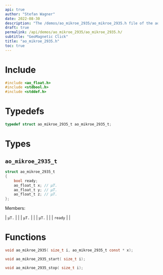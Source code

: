 ```yaml
---
api: true
author: "Stefan Wagner"
date: 2022-08-30
description: "The /demos/ao_mikroe_2935/ao_mikroe_2935.h file of the ao real-time operating system."
draft: true
permalink: /api/demos/ao_mikroe_2935/ao_mikroe_2935.h/
subtitle: "GeoMagnetic Click"
title: "ao_mikroe_2935.h"
toc: true
---
```


# Include

```c
#include <ao_float.h>
#include <stdbool.h>
#include <stddef.h>
```

# Typedefs

```c
typedef struct ao_mikroe_2935_t ao_mikroe_2935_t;
```

# Types

## `ao_mikroe_2935_t`

```c
struct ao_mikroe_2935_t
{
    bool ready;
    ao_float_t x; // µT.
    ao_float_t y; // µT.
    ao_float_t z; // µT.
};
```

Members:

| `µT.` | |
| `µT.` | |
| `µT.` | |
| `ready` | |

# Functions

```c
void ao_mikroe_2935( size_t i, ao_mikroe_2935_t const * x);
```

```c
void ao_mikroe_2935_start( size_t i);
```

```c
void ao_mikroe_2935_stop( size_t i);
```

